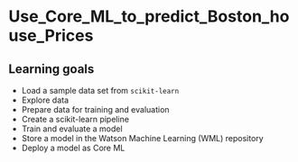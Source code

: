 # Use_Core_ML_to_predict_Boston_house_Prices
## Learning goals
-  Load a sample data set from ``scikit-learn``
-  Explore data
-  Prepare data for training and evaluation
-  Create a scikit-learn pipeline
-  Train and evaluate a model
-  Store a model in the Watson Machine Learning (WML) repository
-  Deploy a model as Core ML

